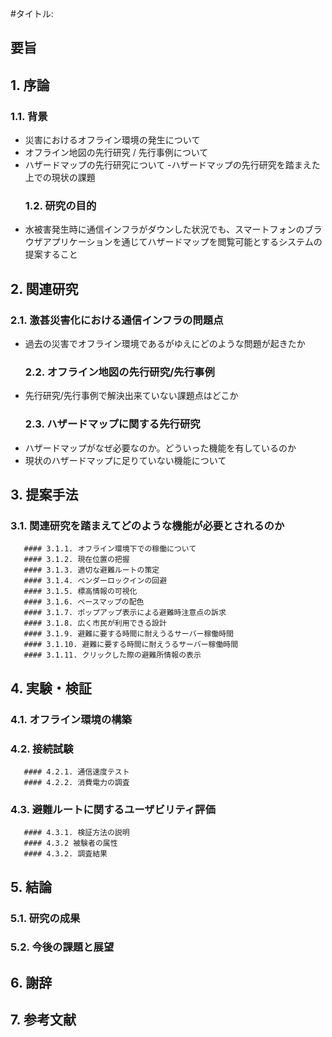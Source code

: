#タイトル: 
## 要旨


## 1. 序論
   ### 1.1. 背景
- 災害におけるオフライン環境の発生について
- オフライン地図の先行研究 / 先行事例について
- ハザードマップの先行研究について
-ハザードマップの先行研究を踏まえた上での現状の課題
   ### 1.2. 研究の目的
- 水被害発生時に通信インフラがダウンした状況でも、スマートフォンのブラウザアプリケーションを通じてハザードマップを閲覧可能とするシステムの提案すること

## 2. 関連研究
   ### 2.1. 激甚災害化における通信インフラの問題点
- 過去の災害でオフライン環境であるがゆえにどのような問題が起きたか
   ### 2.2. オフライン地図の先行研究/先行事例
- 先行研究/先行事例で解決出来ていない課題点はどこか
   ### 2.3. ハザードマップに関する先行研究
- ハザードマップがなぜ必要なのか。どういった機能を有しているのか
- 現状のハザードマップに足りていない機能について

## 3. 提案手法
   ### 3.1. 関連研究を踏まえてどのような機能が必要とされるのか
       #### 3.1.1. オフライン環境下での稼働について
       #### 3.1.2. 現在位置の把握
       #### 3.1.3. 適切な避難ルートの策定
       #### 3.1.4. ベンダーロックインの回避
       #### 3.1.5. 標高情報の可視化
       #### 3.1.6. ベースマップの配色
       #### 3.1.7. ポップアップ表示による避難時注意点の訴求
       #### 3.1.8. 広く市民が利用できる設計
       #### 3.1.9. 避難に要する時間に耐えうるサーバー稼働時間
       #### 3.1.10. 避難に要する時間に耐えうるサーバー稼働時間
       #### 3.1.11. クリックした際の避難所情報の表示

## 4. 実験・検証

   ### 4.1. オフライン環境の構築
   ### 4.2. 接続試験
       #### 4.2.1. 通信速度テスト
       #### 4.2.2. 消費電力の調査

   ### 4.3. 避難ルートに関するユーザビリティ評価

       #### 4.3.1. 検証方法の説明
       #### 4.3.2 被験者の属性
       #### 4.3.2. 調査結果

## 5. 結論

   ### 5.1. 研究の成果
   ### 5.2. 今後の課題と展望

## 6. 謝辞

## 7. 参考文献
